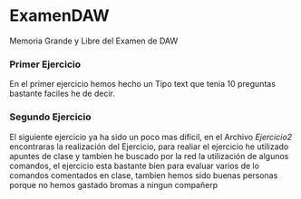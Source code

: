 # ExamenDAW
Memoria Grande y Libre del Examen de DAW

### Primer Ejercicio
En el primer ejercicio hemos hecho un Tipo text que tenia 10 preguntas bastante faciles he de decir.

### Segundo Ejercicio
El siguiente ejercicio ya ha sido un poco mas dificil, en el Archivo _Ejercicio2_ encontraras la realización del Ejercicio, para realiar el ejercicio he utilizado apuntes de clase y tambien he buscado por la red la utilización de algunos comandos, el ejercicio esta bastante bien
para evaluar varios de lo comandos comentados en clase, tambien hemos sido buenas personas porque no hemos gastado bromas a ningun compañerp
